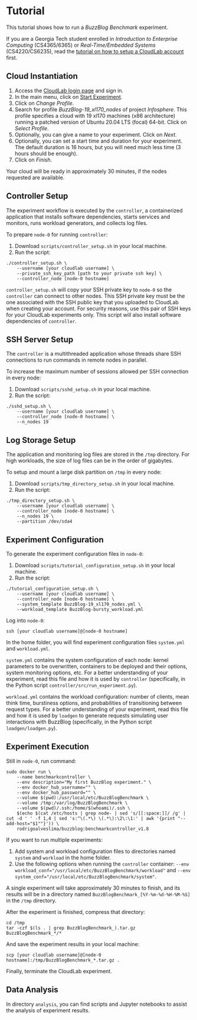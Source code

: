 # Tutorial
This tutorial shows how to run a *BuzzBlog Benchmark* experiment.

If you are a Georgia Tech student enrolled in *Introduction to Enterprise
Computing* (CS4365/6365) or *Real-Time/Embedded Systems* (CS4220/CS6235), read
the [tutorial on how to setup a CloudLab account](CLOUDLAB.md) first.

## Cloud Instantiation
1. Access the [CloudLab login page](https://cloudlab.us/login.php) and sign in.
2. In the main menu, click on
[Start Experiment](https://www.cloudlab.us/instantiate.php).
3. Click on *Change Profile*.
4. Search for profile *BuzzBlog-19_xl170_nodes* of project *Infosphere*. This
profile specifies a cloud with 19 xl170 machines (x86 architecture) running a
patched version of Ubuntu 20.04 LTS (focal) 64-bit. Click on *Select Profile*.
5. Optionally, you can give a name to your experiment. Click on *Next*.
6. Optionally, you can set a start time and duration for your experiment. The
default duration is 16 hours, but you will need much less time (3 hours should
be enough).
7. Click on *Finish*.

Your cloud will be ready in approximately 30 minutes, if the nodes requested are
available.

## Controller Setup
The experiment workflow is executed by the `controller`, a containerized
application that installs software dependencies, starts services and monitors,
runs workload generators, and collects log files.

To prepare `node-0` for running `controller`:
1. Download `scripts/controller_setup.sh` in your local machine.
2. Run the script:
```
./controller_setup.sh \
    --username [your cloudlab username] \
    --private_ssh_key_path [path to your private ssh key] \
    --controller_node [node-0 hostname]
```

`controller_setup.sh` will copy your SSH private key to `node-0` so the
`controller` can connect to other nodes. This SSH private key must be the one
associated with the SSH public key that you uploaded to CloudLab when creating
your account. For security reasons, use this pair of SSH keys for your CloudLab
experiments only. This script will also install software dependencies of
`controller`.

## SSH Server Setup
The `controller` is a multithreaded application whose threads share SSH
connections to run commands in remote nodes in parallel.

To increase the maximum number of sessions allowed per SSH connection in every
node:
1. Download `scripts/sshd_setup.sh` in your local machine.
2. Run the script:
```
./sshd_setup.sh \
    --username [your cloudlab username] \
    --controller_node [node-0 hostname] \
    --n_nodes 19
```

## Log Storage Setup
The application and monitoring log files are stored in the `/tmp` directory. For
high workloads, the size of log files can be in the order of gigabytes.

To setup and mount a large disk partition on `/tmp` in every node:
1. Download `scripts/tmp_directory_setup.sh` in your local machine.
2. Run the script:
```
./tmp_directory_setup.sh \
    --username [your cloudlab username] \
    --controller_node [node-0 hostname] \
    --n_nodes 19 \
    --partition /dev/sda4
```

## Experiment Configuration
To generate the experiment configuration files in `node-0`:
1. Download `scripts/tutorial_configuration_setup.sh` in your local machine.
2. Run the script:
```
./tutorial_configuration_setup.sh \
    --username [your cloudlab username] \
    --controller_node [node-0 hostname] \
    --system_template BuzzBlog-19_xl170_nodes.yml \
    --workload_template BuzzBlog-bursty_workload.yml
```

Log into `node-0`:
```
ssh [your cloudlab username]@[node-0 hostname]
```

In the home folder, you will find experiment configuration files `system.yml`
and `workload.yml`.

`system.yml` contains the system configuration of each node: kernel parameters
to be overwritten, containers to be deployed and their options, system
monitoring options, etc. For a better understanding of your experiment, read
this file and how it is used by `controller` (specifically, in the Python script
`controller/src/run_experiment.py`).

`workload.yml` contains the workload configuration: number of clients, mean
think time, burstiness options, and probabilities of transitioning between
request types. For a better understanding of your experiment, read this file and
how it is used by `loadgen` to generate requests simulating user interactions
with BuzzBlog (specifically, in the Python script `loadgen/loadgen.py`).

## Experiment Execution
Still in `node-0`, run command:
```
sudo docker run \
    --name benchmarkcontroller \
    --env description="My first BuzzBlog experiment." \
    --env docker_hub_username="" \
    --env docker_hub_password="" \
    --volume $(pwd):/usr/local/etc/BuzzBlogBenchmark \
    --volume /tmp:/var/log/BuzzBlogBenchmark \
    --volume $(pwd)/.ssh:/home/$(whoami)/.ssh \
    $(echo $(cat /etc/hosts | grep node- | sed 's/[[:space:]]/ /g' | cut -d ' ' -f 1,4 | sed 's:^\(.*\) \(.*\):\2\:\1:' | awk '{print "--add-host="$1""}')) \
    rodrigoalveslima/buzzblog:benchmarkcontroller_v1.8
```

If you want to run multiple experiments:
1. Add system and workload configuration files to directories named `system` and
`workload` in the home folder.
2. Use the following options when running the `controller` container:
`--env workload_conf="/usr/local/etc/BuzzBlogBenchmark/workload"` and
`--env system_conf="/usr/local/etc/BuzzBlogBenchmark/system"`.

A single experiment will take approximately 30 minutes to finish, and its
results will be in a directory named `BuzzBlogBenchmark_[%Y-%m-%d-%H-%M-%S]` in
the `/tmp` directory.

After the experiment is finished, compress that directory:
```
cd /tmp
tar -czf $(ls . | grep BuzzBlogBenchmark_).tar.gz BuzzBlogBenchmark_*/*
```

And save the experiment results in your local machine:
```
scp [your cloudlab username]@[node-0 hostname]:/tmp/BuzzBlogBenchmark_*.tar.gz .
```

Finally, terminate the CloudLab experiment.

## Data Analysis
In directory `analysis`, you can find scripts and Jupyter notebooks to assist
the analysis of experiment results.
